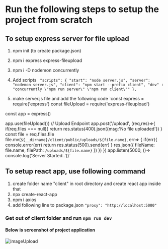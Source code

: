 # Run the following steps to setup the project from scratch

## To setup express server for file upload

1) npm init (to create package.json)
2) npm i express express-fileupload
3) npm i -D nodemon concurrently
4) Add scripts
`  "scripts": {
    "start": "node server.js",
    "server": "nodemon server.js",
    "client": "npm start --prefix client",
    "dev" : "concurrently \"npm run server\" \"npm run client\""
  }, `

5) make server.js file and add the following code
`const express = require('express')
const fileUpload = require('express-fileupload')

const app = express()

app.use(fileUpload())
// Upload Endpoint
app.post('/upload', (req,res)=>{
    if(req.files === null){
        return res.status(400).json({msg:'No file uploaded'})
    }
    const file = req.files.file
    file.mv(`${__dirname}/client/public/uploads/${file.name}`, err=> {
        if(err){
            console.error(err)
            return res.status(500).send(err)
        }
        res.json({
            fileName: file.name, filePath: `/uploads/${file.name}`
        })
    })
})
app.listen(5000, ()=> console.log('Server Started..'))`

## To setup react app, use following command
1) create folder name "client" in root directory and create react app inside that
2) npx create-react-app <foldername>
3) npm i axios
4) add following line to package.json
`"proxy": "http://localhost:5000"`

### Get out of client folder and run `npm run dev`

#### Below is screenshot of project application
![imageUpload](https://user-images.githubusercontent.com/30842286/88286561-91f1ca80-cd0e-11ea-9984-b86655121e2e.png)


